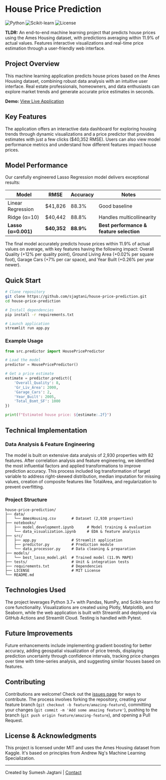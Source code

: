 # House Price Prediction

![Python](https://img.shields.io/badge/Python-3.7%2B-blue)
![Scikit-learn](https://img.shields.io/badge/Scikit--learn-Latest-orange)
![License](https://img.shields.io/badge/License-MIT-green)

**TLDR:** An end-to-end machine learning project that predicts house prices using the Ames Housing dataset, with predictions averaging within 11.9% of actual values. Features interactive visualizations and real-time price estimation through a user-friendly web interface.

## Project Overview

This machine learning application predicts house prices based on the Ames Housing dataset, combining robust data analysis with an intuitive user interface. Real estate professionals, homeowners, and data enthusiasts can explore market trends and generate accurate price estimates in seconds.

**Demo:** [View Live Application](https://sjagtani-house-price-prediction.streamlit.app/)

## Key Features

The application offers an interactive data dashboard for exploring housing trends through dynamic visualizations and a price predictor that provides estimates with just a few clicks ($40,352 RMSE). Users can also view model performance metrics and understand how different features impact house prices.

## Model Performance

Our carefully engineered Lasso Regression model delivers exceptional results:

| Model | RMSE | Accuracy | Notes |
|-------|------|----------|-------|
| Linear Regression | $41,826 | 88.3% | Good baseline |
| Ridge (α=10) | $40,442 | 88.8% | Handles multicollinearity |
| **Lasso (α=0.001)** | **$40,352** | **88.9%** | **Best performance & feature selection** |

The final model accurately predicts house prices within 11.9% of actual values on average, with key features having the following impact: Overall Quality (+12% per quality point), Ground Living Area (+0.02% per square foot), Garage Cars (+7% per car space), and Year Built (+0.26% per year newer).

## Quick Start

```bash
# Clone repository
git clone https://github.com/sjagtani/house-price-prediction.git
cd house-price-prediction

# Install dependencies
pip install -r requirements.txt

# Launch application
streamlit run app.py
```

### Example Usage

```python
from src.predictor import HousePricePredictor

# Load the model
predictor = HousePricePredictor()

# Get a price estimate
estimate = predictor.predict({
    'Overall_Quality': 8,
    'Gr_Liv_Area': 2000,
    'Garage_Cars': 2,
    'Year_Built': 2005,
    'Total_Bsmt_SF': 1000
})

print(f"Estimated house price: ${estimate:.2f}")
```

## Technical Implementation

### Data Analysis & Feature Engineering

The model is built on extensive data analysis of 2,930 properties with 82 features. After correlation analysis and feature engineering, we identified the most influential factors and applied transformations to improve prediction accuracy. This process included log transformation of target variable to address right-skewed distribution, median imputation for missing values, creation of composite features like TotalArea, and regularization to prevent overfitting.

### Project Structure

```
house-price-prediction/
├── data/
│   └── AmesHousing.csv       # Dataset (2,930 properties)
├── notebooks/
│   ├── model_development.ipynb      # Model training & evaluation
│   └── data_visualization.ipynb     # EDA & feature analysis
├── src/
│   ├── app.py                # Streamlit application
│   ├── predictor.py          # Prediction module
│   └── data_processor.py     # Data cleaning & preparation
├── models/
│   └── best_lasso_model.pkl  # Trained model (11.9% MAPE)
├── tests/                    # Unit & integration tests
├── requirements.txt          # Dependencies
├── LICENSE                   # MIT License
└── README.md
```

## Technologies Used

The project leverages Python 3.7+ with Pandas, NumPy, and Scikit-learn for core functionality. Visualizations are created using Plotly, Matplotlib, and Seaborn, while the web application is built with Streamlit and deployed via GitHub Actions and Streamlit Cloud. Testing is handled with Pytest.

## Future Improvements

Future enhancements include implementing gradient boosting for better accuracy, adding geospatial visualization of price trends, displaying prediction uncertainty through confidence intervals, tracking price changes over time with time-series analysis, and suggesting similar houses based on features.

## Contributing

Contributions are welcome! Check out the [issues page](https://github.com/sjagtani/house-price-prediction/issues) for ways to contribute. The process involves forking the repository, creating your feature branch (`git checkout -b feature/amazing-feature`), committing your changes (`git commit -m 'Add some amazing feature'`), pushing to the branch (`git push origin feature/amazing-feature`), and opening a Pull Request.

## License & Acknowledgments

This project is licensed under MIT and uses the Ames Housing dataset from Kaggle. It's based on principles from Andrew Ng's Machine Learning Specialization.

---

Created by Sumesh Jagtani | [Contact](mailto:sumeshjagtani@gmail.com)
